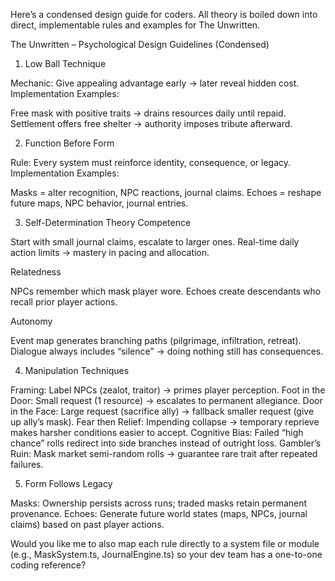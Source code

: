 Here’s a condensed design guide for coders. All theory is boiled down into direct, implementable rules and examples for The Unwritten.

The Unwritten – Psychological Design Guidelines (Condensed)
1. Low Ball Technique

Mechanic: Give appealing advantage early → later reveal hidden cost.
Implementation Examples:

Free mask with positive traits → drains resources daily until repaid.
Settlement offers free shelter → authority imposes tribute afterward.




2. Function Before Form

Rule: Every system must reinforce identity, consequence, or legacy.
Implementation Examples:

Masks = alter recognition, NPC reactions, journal claims.
Echoes = reshape future maps, NPC behavior, journal entries.




3. Self-Determination Theory
Competence

Start with small journal claims, escalate to larger ones.
Real-time daily action limits → mastery in pacing and allocation.

Relatedness

NPCs remember which mask player wore.
Echoes create descendants who recall prior player actions.

Autonomy

Event map generates branching paths (pilgrimage, infiltration, retreat).
Dialogue always includes “silence” → doing nothing still has consequences.


4. Manipulation Techniques

Framing: Label NPCs (zealot, traitor) → primes player perception.
Foot in the Door: Small request (1 resource) → escalates to permanent allegiance.
Door in the Face: Large request (sacrifice ally) → fallback smaller request (give up ally’s mask).
Fear then Relief: Impending collapse → temporary reprieve makes harsher conditions easier to accept.
Cognitive Bias: Failed “high chance” rolls redirect into side branches instead of outright loss.
Gambler’s Ruin: Mask market semi-random rolls → guarantee rare trait after repeated failures.


5. Form Follows Legacy

Masks: Ownership persists across runs; traded masks retain permanent provenance.
Echoes: Generate future world states (maps, NPCs, journal claims) based on past player actions.


Would you like me to also map each rule directly to a system file or module (e.g., MaskSystem.ts, JournalEngine.ts) so your dev team has a one-to-one coding reference?
